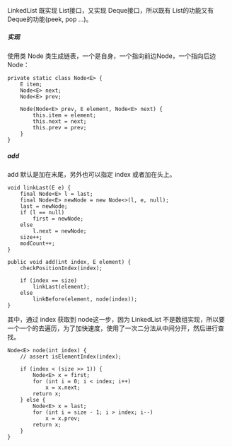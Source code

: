 LinkedList 既实现 List接口，又实现 Deque接口，所以既有 List的功能又有 Deque的功能(peek, pop ...)。

##### 实现
使用类 Node 类生成链表，一个是自身，一个指向前边Node，一个指向后边Node：
```
private static class Node<E> {
    E item;
    Node<E> next;
    Node<E> prev;

    Node(Node<E> prev, E element, Node<E> next) {
        this.item = element;
        this.next = next;
        this.prev = prev;
    }
}
```

##### add
add 默认是加在末尾，另外也可以指定 index 或者加在头上。
```
void linkLast(E e) {
    final Node<E> l = last;
    final Node<E> newNode = new Node<>(l, e, null);
    last = newNode;
    if (l == null)
        first = newNode;
    else
        l.next = newNode;
    size++;
    modCount++;
}
```
```
public void add(int index, E element) {
    checkPositionIndex(index);

    if (index == size)
        linkLast(element);
    else
        linkBefore(element, node(index));
}
```

其中，通过 index 获取到 node这一步，因为 LinkedList 不是数组实现，所以要一个一个的去遍历，为了加快速度，使用了一次二分法从中间分开，然后进行查找。
```
Node<E> node(int index) {
    // assert isElementIndex(index);

    if (index < (size >> 1)) {
        Node<E> x = first;
        for (int i = 0; i < index; i++)
            x = x.next;
        return x;
    } else {
        Node<E> x = last;
        for (int i = size - 1; i > index; i--)
            x = x.prev;
        return x;
    }
}
```


